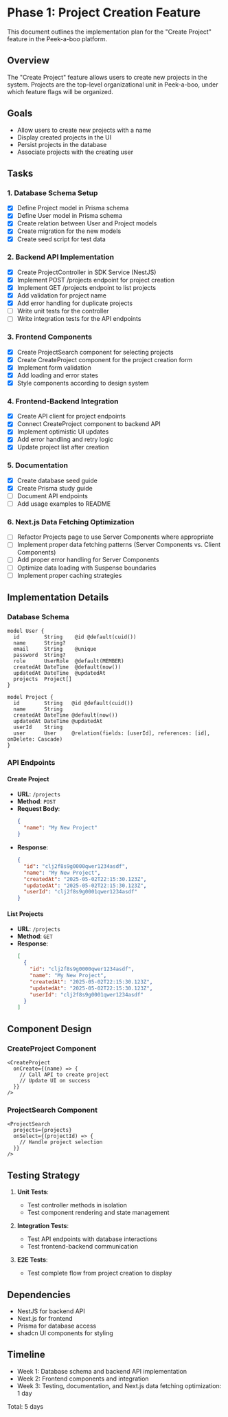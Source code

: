 # Phase 1: Project Creation Feature

This document outlines the implementation plan for the "Create Project" feature in the Peek-a-boo platform.

## Overview

The "Create Project" feature allows users to create new projects in the system. Projects are the top-level organizational unit in Peek-a-boo, under which feature flags will be organized.

## Goals

- Allow users to create new projects with a name
- Display created projects in the UI
- Persist projects in the database
- Associate projects with the creating user

## Tasks

### 1. Database Schema Setup

- [x] Define Project model in Prisma schema
- [x] Define User model in Prisma schema
- [x] Create relation between User and Project models
- [x] Create migration for the new models
- [x] Create seed script for test data

### 2. Backend API Implementation

- [x] Create ProjectController in SDK Service (NestJS)
- [x] Implement POST /projects endpoint for project creation
- [x] Implement GET /projects endpoint to list projects
- [x] Add validation for project name
- [x] Add error handling for duplicate projects
- [ ] Write unit tests for the controller
- [ ] Write integration tests for the API endpoints

### 3. Frontend Components

- [x] Create ProjectSearch component for selecting projects
- [x] Create CreateProject component for the project creation form
- [x] Implement form validation
- [x] Add loading and error states
- [x] Style components according to design system

### 4. Frontend-Backend Integration

- [x] Create API client for project endpoints
- [x] Connect CreateProject component to backend API
- [x] Implement optimistic UI updates
- [x] Add error handling and retry logic
- [x] Update project list after creation

### 5. Documentation

- [x] Create database seed guide
- [x] Create Prisma study guide
- [ ] Document API endpoints
- [ ] Add usage examples to README

### 6. Next.js Data Fetching Optimization

- [ ] Refactor Projects page to use Server Components where appropriate
- [ ] Implement proper data fetching patterns (Server Components vs. Client Components)
- [ ] Add proper error handling for Server Components
- [ ] Optimize data loading with Suspense boundaries
- [ ] Implement proper caching strategies

## Implementation Details

### Database Schema

```prisma
model User {
  id        String    @id @default(cuid())
  name      String?
  email     String    @unique
  password  String?
  role      UserRole  @default(MEMBER)
  createdAt DateTime  @default(now())
  updatedAt DateTime  @updatedAt
  projects  Project[]
}

model Project {
  id        String   @id @default(cuid())
  name      String
  createdAt DateTime @default(now())
  updatedAt DateTime @updatedAt
  userId    String
  user      User     @relation(fields: [userId], references: [id], onDelete: Cascade)
}
```

### API Endpoints

#### Create Project

- **URL**: `/projects`
- **Method**: `POST`
- **Request Body**:
  ```json
  {
    "name": "My New Project"
  }
  ```
- **Response**:
  ```json
  {
    "id": "clj2f8s9g0000qwer1234asdf",
    "name": "My New Project",
    "createdAt": "2025-05-02T22:15:30.123Z",
    "updatedAt": "2025-05-02T22:15:30.123Z",
    "userId": "clj2f8s9g0001qwer1234asdf"
  }
  ```

#### List Projects

- **URL**: `/projects`
- **Method**: `GET`
- **Response**:
  ```json
  [
    {
      "id": "clj2f8s9g0000qwer1234asdf",
      "name": "My New Project",
      "createdAt": "2025-05-02T22:15:30.123Z",
      "updatedAt": "2025-05-02T22:15:30.123Z",
      "userId": "clj2f8s9g0001qwer1234asdf"
    }
  ]
  ```

## Component Design

### CreateProject Component

```tsx
<CreateProject 
  onCreate={(name) => {
    // Call API to create project
    // Update UI on success
  }}
/>
```

### ProjectSearch Component

```tsx
<ProjectSearch 
  projects={projects}
  onSelect={(projectId) => {
    // Handle project selection
  }}
/>
```

## Testing Strategy

1. **Unit Tests**:
   - Test controller methods in isolation
   - Test component rendering and state management

2. **Integration Tests**:
   - Test API endpoints with database interactions
   - Test frontend-backend communication

3. **E2E Tests**:
   - Test complete flow from project creation to display

## Dependencies

- NestJS for backend API
- Next.js for frontend
- Prisma for database access
- shadcn UI components for styling

## Timeline

- Week 1: Database schema and backend API implementation 
- Week 2: Frontend components and integration 
- Week 3: Testing, documentation, and Next.js data fetching optimization: 1 day

Total: 5 days

